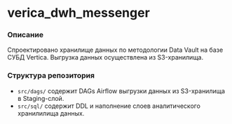 # verica_dwh_messenger

### Описание
Спроектировано хранилище данных по методологии Data Vault на базе СУБД Vertica. Выгрузка данных осуществлена из S3-хранилища.

### Структура репозитория
- `src/dags/` содержит DAGs Airflow выгрузки данных из S3-хранилища в Staging-слой.
- `src/sql/` содержит DDL и наполнение слоев аналитического хранилилища данных.
